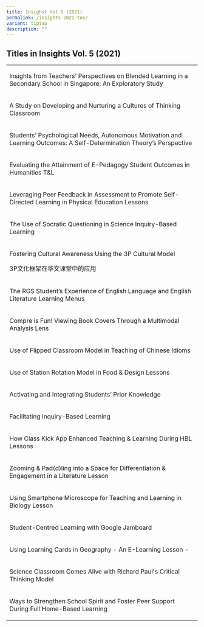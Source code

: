 ```yaml
---
title: Insighst Vol 5 (2021)
permalink: /insights-2021-toc/
variant: tiptap
description: ""
---
```

<h2>Titles in Insights Vol. 5 (2021)</h2><table><tbody><tr><td rowspan="1" colspan="1"><p>Insights from Teachers’ Perspectives on Blended Learning in a Secondary School in Singapore: An Exploratory Study</p></td></tr><tr><td rowspan="1" colspan="1"><p>A Study on Developing and Nurturing a Cultures of Thinking Classroom</p></td></tr><tr><td rowspan="1" colspan="1"><p>Students’ Psychological Needs, Autonomous Motivation and Learning Outcomes: A Self-Determination Theory’s Perspective</p></td></tr><tr><td rowspan="1" colspan="1"><p>Evaluating the Attainment of E-Pedagogy Student Outcomes in Humanities T&amp;L</p></td></tr><tr><td rowspan="1" colspan="1"><p>Leveraging Peer Feedback in Assessment to Promote Self-Directed Learning in Physical Education Lessons</p></td></tr><tr><td rowspan="1" colspan="1"><p>The Use of Socratic Questioning in Science Inquiry-Based Learning</p></td></tr><tr><td rowspan="1" colspan="1"><p>Fostering Cultural Awareness Using the 3P Cultural Model</p><p>3P文化框架在华文课堂中的应用</p></td></tr><tr><td rowspan="1" colspan="1"><p>The RGS Student’s Experience of English Language and English Literature Learning Menus</p></td></tr><tr><td rowspan="1" colspan="1"><p>Compre is Fun! Viewing Book Covers Through a Multimodal Analysis Lens</p></td></tr><tr><td rowspan="1" colspan="1"><p>Use of Flipped Classroom Model in Teaching of Chinese Idioms</p></td></tr><tr><td rowspan="1" colspan="1"><p>Use of Station Rotation Model in Food &amp; Design Lessons</p></td></tr><tr><td rowspan="1" colspan="1"><p>Activating and Integrating Students’ Prior Knowledge</p></td></tr><tr><td rowspan="1" colspan="1"><p>Facilitating Inquiry-Based Learning</p></td></tr><tr><td rowspan="1" colspan="1"><p>How Class Kick App Enhanced Teaching &amp; Learning During HBL Lessons</p></td></tr><tr><td rowspan="1" colspan="1"><p>Zooming &amp; Pad(d)ling into a Space for Differentiation &amp; Engagement in a Literature Lesson</p></td></tr><tr><td rowspan="1" colspan="1"><p>Using Smartphone Microscope for Teaching and Learning in Biology Lesson</p></td></tr><tr><td rowspan="1" colspan="1"><p>Student-Centred Learning with Google Jamboard</p></td></tr><tr><td rowspan="1" colspan="1"><p>Using Learning Cards in Geography - An E-Learning Lesson -</p></td></tr><tr><td rowspan="1" colspan="1"><p>Science Classroom Comes Alive with Richard Paul's Critical Thinking Model</p></td></tr><tr><td rowspan="1" colspan="1"><p>Ways to Strengthen School Spirit and Foster Peer Support During Full Home-Based Learning</p></td></tr></tbody></table><p></p>